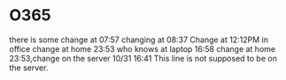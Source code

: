 # O365
there is some change at 07:57
changing at 08:37
Change at 12:12PM in office
change at home 23:53  who knows at laptop 16:58
change at home 23:53,change on the server 10/31 16:41
This line is not supposed to be on the server.
